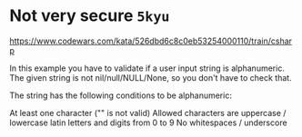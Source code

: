 ﻿# Not very secure `5kyu`
https://www.codewars.com/kata/526dbd6c8c0eb53254000110/train/csharp

In this example you have to validate if a user input string is alphanumeric. The given string is not nil/null/NULL/None, so you don't have to check that.

The string has the following conditions to be alphanumeric:

At least one character ("" is not valid)
Allowed characters are uppercase / lowercase latin letters and digits from 0 to 9
No whitespaces / underscore

